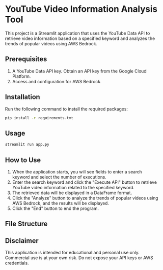 # YouTube Video Information Analysis Tool

This project is a Streamlit application that uses the YouTube Data API to retrieve video information based on a specified keyword and analyzes the trends of popular videos using AWS Bedrock.

## Prerequisites

1. A YouTube Data API key. Obtain an API key from the Google Cloud Platform.
2. Access and configuration for AWS Bedrock.

## Installation

Run the following command to install the required packages:

```bash
pip install -r requirements.txt
```

## Usage
```bash
streamlit run app.py
```

## How to Use
1. When the application starts, you will see fields to enter a search keyword and select the number of executions.
2. Enter the search keyword and click the "Execute API" button to retrieve YouTube video information related to the specified keyword.
3. The retrieved data will be displayed in a DataFrame format.
4. Click the "Analyze" button to analyze the trends of popular videos using AWS Bedrock, and the results will be displayed.
5. Click the "End" button to end the program.

## File Structure

## Disclaimer
This application is intended for educational and personal use only. Commercial use is at your own risk.
Do not expose your API keys or AWS credentials.
